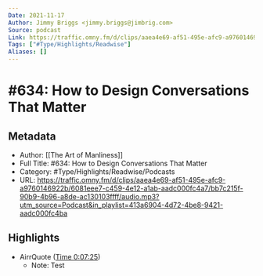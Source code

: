 ```yaml
---
Date: 2021-11-17
Author: Jimmy Briggs <jimmy.briggs@jimbrig.com>
Source: podcast
Link: https://traffic.omny.fm/d/clips/aaea4e69-af51-495e-afc9-a9760146922b/6081eee7-c459-4e12-a1ab-aadc000fc4a7/bb7c215f-90b9-4b96-a8de-ac130103ffff/audio.mp3?utm_source=Podcast&in_playlist=413a6904-4d72-4be8-9421-aadc000fc4ba
Tags: ["#Type/Highlights/Readwise"]
Aliases: []
---
```

# #634: How to Design Conversations That Matter

## Metadata
- Author: [[The Art of Manliness]]
- Full Title: #634: How to Design Conversations That Matter
- Category: #Type/Highlights/Readwise/Podcasts
- URL: https://traffic.omny.fm/d/clips/aaea4e69-af51-495e-afc9-a9760146922b/6081eee7-c459-4e12-a1ab-aadc000fc4a7/bb7c215f-90b9-4b96-a8de-ac130103ffff/audio.mp3?utm_source=Podcast&in_playlist=413a6904-4d72-4be8-9421-aadc000fc4ba

## Highlights
- AirrQuote ([Time 0:07:25](https://www.airr.io/quote/5f372da5a7c7e0db8299a8f3))
    - Note: Test
